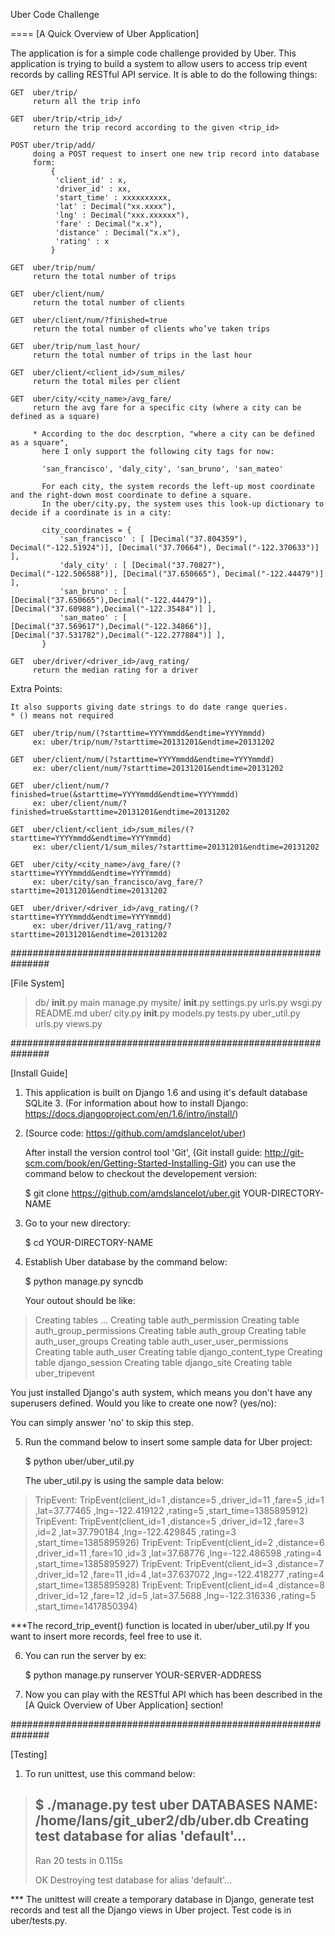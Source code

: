 
Uber Code Challenge

====
[A Quick Overview of Uber Application]

The application is for a simple code challenge provided by Uber.
This application is trying to build a system to allow users to access trip event records by calling RESTful API service.
It is able to do the following things: 

    
    GET  uber/trip/
         return all the trip info

    GET  uber/trip/<trip_id>/
         return the trip record according to the given <trip_id>
   
    POST uber/trip/add/
         doing a POST request to insert one new trip record into database
         form:
             { 
              'client_id' : x, 
              'driver_id' : xx, 
              'start_time' : xxxxxxxxxx, 
              'lat' : Decimal("xx.xxxx"), 
              'lng' : Decimal("xxx.xxxxxx"), 
              'fare' : Decimal("x.x"), 
              'distance' : Decimal("x.x"), 
              'rating' : x
             }

    GET  uber/trip/num/
         return the total number of trips

    GET  uber/client/num/
         return the total number of clients

    GET  uber/client/num/?finished=true
         return the total number of clients who’ve taken trips

    GET  uber/trip/num_last_hour/
         return the total number of trips in the last hour

    GET  uber/client/<client_id>/sum_miles/
         return the total miles per client

    GET  uber/city/<city_name>/avg_fare/
         return the avg fare for a specific city (where a city can be defined as a square)

         * According to the doc descrption, "where a city can be defined as a square",
           here I only support the following city tags for now:

           'san_francisco', 'daly_city', 'san_bruno', 'san_mateo'
        
           For each city, the system records the left-up most coordinate and the right-down most coordinate to define a square.
           In the uber/city.py, the system uses this look-up dictionary to decide if a coordinate is in a city:

           city_coordinates = {
               'san_francisco' : [ [Decimal("37.804359"), Decimal("-122.51924")], [Decimal("37.70664"), Decimal("-122.370633")] ],
               'daly_city' : [ [Decimal("37.70827"), Decimal("-122.506588")], [Decimal("37.650665"), Decimal("-122.44479")] ],
               'san_bruno' : [ [Decimal("37.650665"),Decimal("-122.44479")], [Decimal("37.60988"),Decimal("-122.35484")] ],
               'san_mateo' : [ [Decimal("37.569617"),Decimal("-122.34866")], [Decimal("37.531782"),Decimal("-122.277884")] ],
           }

    GET  uber/driver/<driver_id>/avg_rating/
         return the median rating for a driver


Extra Points:

    It also supports giving date strings to do date range queries.
    * () means not required

    GET  uber/trip/num/(?starttime=YYYYmmdd&endtime=YYYYmmdd)
         ex: uber/trip/num/?starttime=20131201&endtime=20131202

    GET  uber/client/num/(?starttime=YYYYmmdd&endtime=YYYYmmdd)
         ex: uber/client/num/?starttime=20131201&endtime=20131202

    GET  uber/client/num/?finished=true(&starttime=YYYYmmdd&endtime=YYYYmmdd)
         ex: uber/client/num/?finished=true&starttime=20131201&endtime=20131202

    GET  uber/client/<client_id>/sum_miles/(?starttime=YYYYmmdd&endtime=YYYYmmdd)
         ex: uber/client/1/sum_miles/?starttime=20131201&endtime=20131202

    GET  uber/city/<city_name>/avg_fare/(?starttime=YYYYmmdd&endtime=YYYYmmdd)
         ex: uber/city/san_francisco/avg_fare/?starttime=20131201&endtime=20131202

    GET  uber/driver/<driver_id>/avg_rating/(?starttime=YYYYmmdd&endtime=YYYYmmdd)
         ex: uber/driver/11/avg_rating/?starttime=20131201&endtime=20131202


###############################################################

[File System]

> db/
> __init__.py
> main
> manage.py
> mysite/
>     __init__.py
>     settings.py
>     urls.py
>     wsgi.py
> README.md
> uber/
>     city.py
>     __init__.py
>     models.py
>     tests.py
>     uber_util.py
>     urls.py
>     views.py

###############################################################

[Install Guide]

1. This application is built on Django 1.6 and using it's default database SQLite 3.
   (For information about how to install Django: https://docs.djangoproject.com/en/1.6/intro/install/)

2. (Source code: https://github.com/amdslancelot/uber)

   After install the version control tool 'Git',
   (Git install guide: http://git-scm.com/book/en/Getting-Started-Installing-Git)
   you can use the command below to checkout the developement version:

   $ git clone https://github.com/amdslancelot/uber.git YOUR-DIRECTORY-NAME

3. Go to your new directory:

   $ cd YOUR-DIRECTORY-NAME

4. Establish Uber database by the command below:

   $ python manage.py syncdb

   Your outout should be like:

>   Creating tables ...
>   Creating table auth_permission
>   Creating table auth_group_permissions
>   Creating table auth_group
>   Creating table auth_user_groups
>   Creating table auth_user_user_permissions
>   Creating table auth_user
>   Creating table django_content_type
>   Creating table django_session
>   Creating table django_site
>   Creating table uber_tripevent

   You just installed Django's auth system, which means you don't have any superusers defined.
   Would you like to create one now? (yes/no):

   You can simply answer 'no' to skip this step.

5. Run the command below to insert some sample data for Uber project:

   $ python uber/uber_util.py

   The uber_util.py is using the sample data below:
   
>   TripEvent: TripEvent(client_id=1 ,distance=5 ,driver_id=11 ,fare=5 ,id=1 ,lat=37.77465 ,lng=-122.419122 ,rating=5 ,start_time=1385895912)
>   TripEvent: TripEvent(client_id=1 ,distance=5 ,driver_id=12 ,fare=3 ,id=2 ,lat=37.790184 ,lng=-122.429845 ,rating=3 ,start_time=1385895926)
>   TripEvent: TripEvent(client_id=2 ,distance=6 ,driver_id=11 ,fare=10 ,id=3 ,lat=37.68776 ,lng=-122.486598 ,rating=4 ,start_time=1385895927)
>   TripEvent: TripEvent(client_id=3 ,distance=7 ,driver_id=12 ,fare=11 ,id=4 ,lat=37.637072 ,lng=-122.418277 ,rating=4 ,start_time=1385895928)
>   TripEvent: TripEvent(client_id=4 ,distance=8 ,driver_id=12 ,fare=12 ,id=5 ,lat=37.5688 ,lng=-122.316336 ,rating=5 ,start_time=1417850394)

   ***The record_trip_event() function is located in uber/uber_util.py
      If you want to insert more records, feel free to use it.

6. You can run the server by
   ex:

   $ python manage.py runserver YOUR-SERVER-ADDRESS

7. Now you can play with the RESTful API which has been described in the [A Quick Overview of Uber Application] section!

###############################################################

[Testing]

1. To run unittest, use this command below:

>  $ ./manage.py test uber
>  DATABASES NAME:  /home/lans/git_uber2/db/uber.db
>  Creating test database for alias 'default'...
>  ----------------------------------------------------------------------
>  Ran 20 tests in 0.115s
>
>  OK
>  Destroying test database for alias 'default'...

   *** The unittest will create a temporary database in Django, generate test records and test all the Django views in Uber project.
       Test code is in uber/tests.py.
